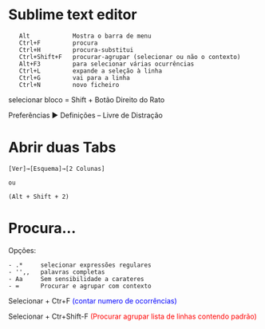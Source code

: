# Sublime text editor

~~~ 
   Alt            Mostra o barra de menu
   Ctrl+F         procura
   Ctrl+H         procura-substitui
   Ctrl+Shift+F   procurar-agrupar (selecionar ou não o contexto)
   Alt+F3         para selecionar várias ocurrências
   Ctrl+L         expande a seleção à linha
   Ctrl+G         vai para a linha
   Ctrl+N         novo ficheiro
~~~ 

selecionar bloco = Shift + Botão Direito do Rato


Preferências ▶ Definições – Livre de Distração


# Abrir duas Tabs

~~~
[Ver]→[Esquema]→[2 Colunas]   

ou 

(Alt + Shift + 2)
~~~


# Procura...

Opções:

```
- .*     selecionar expressões regulares
- '',,   palavras completas
- Aa     Sem sensibilidade a carateres
- =      Procurar e agrupar com contexto
```

Selecionar + Ctr+F            <span style="color:blue">(contar numero de ocorrências)</span>

Selecionar + Ctr+Shift-F      <span style="color:red">(Procurar agrupar lista de linhas contendo padrão)</span>